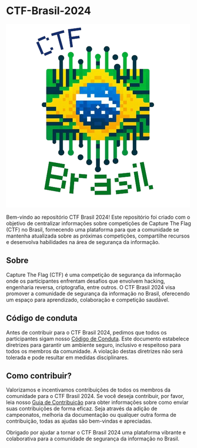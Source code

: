 # CTF-Brasil-2024  
![alt text](./assets/CTF_Brasil_1.png "CTF Brasil")

Bem-vindo ao repositório CTF Brasil 2024! Este repositório foi criado com o objetivo de centralizar informações sobre competições de Capture The Flag (CTF) no Brasil, fornecendo uma plataforma para que a comunidade se mantenha atualizada sobre as próximas competições, compartilhe recursos e desenvolva habilidades na área de segurança da informação.

## Sobre
Capture The Flag (CTF) é uma competição de segurança da informação onde os participantes enfrentam desafios que envolvem hacking, engenharia reversa, criptografia, entre outros. O CTF Brasil 2024 visa promover a comunidade de segurança da informação no Brasil, oferecendo um espaço para aprendizado, colaboração e competição saudável.

## Código de conduta
Antes de contribuir para o CTF Brasil 2024, pedimos que todos os participantes sigam nosso [Código de Conduta](). Este documento estabelece diretrizes para garantir um ambiente seguro, inclusivo e respeitoso para todos os membros da comunidade. A violação destas diretrizes não será tolerada e pode resultar em medidas disciplinares.

## Como contribuir?
Valorizamos e incentivamos contribuições de todos os membros da comunidade para o CTF Brasil 2024. Se você deseja contribuir, por favor, leia nosso [Guia de Contribuição]() para obter informações sobre como enviar suas contribuições de forma eficaz. Seja através da adição de campeonatos, melhoria da documentação ou qualquer outra forma de contribuição, todas as ajudas são bem-vindas e apreciadas.

Obrigado por ajudar a tornar o CTF Brasil 2024 uma plataforma vibrante e colaborativa para a comunidade de segurança da informação no Brasil.